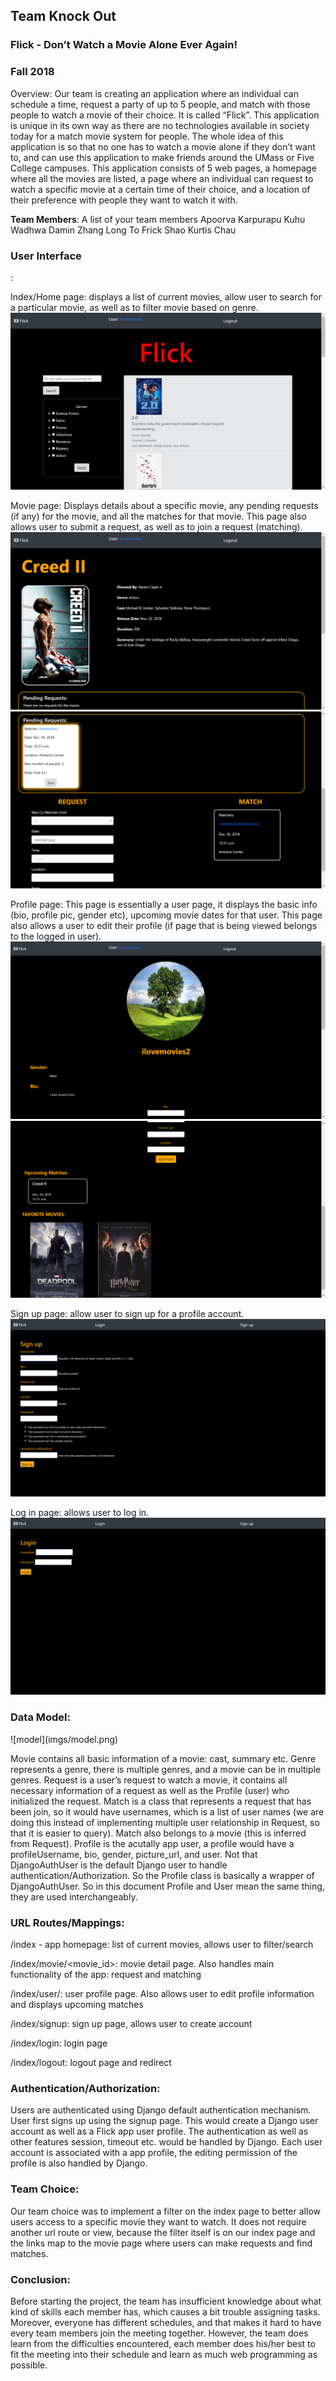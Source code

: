 <h2>Team Knock Out </h2>
<h3>Flick - Don’t Watch a Movie Alone Ever Again!</h3>
<h3>Fall 2018</h3>

Overview: Our team is creating an application where an individual can schedule a time, request a party of up to 5 people, and match with those people to watch a movie of their choice. It is called “Flick”. This application is unique in its own way as there are no technologies available in society today for a match movie system for people. The whole idea of this application is so that no one has to watch a movie alone if they don’t want to, and can use this application to make friends around the UMass or Five College campuses. This application consists of 5 web pages, a homepage where all the movies are listed, a page where an individual can request to watch a specific movie at a certain time of their choice, and a location of their preference with people they want to watch it with. 

<strong>Team Members</strong>: A list of your team members
Apoorva Karpurapu
Kuhu Wadhwa
Damin Zhang
Long To
Frick Shao
Kurtis Chau

<h3>User Interface</h3>: 

Index/Home page: displays a list of current movies, allow user to search for a particular movie, as well as to filter movie based on genre.
![Homepage/index](imgs/index.png)

Movie page: Displays details about a specific movie, any pending requests (if any) for the movie, and all the matches for that movie.  This page also allows user to submit a request, as well as to join a request (matching). 
![movie_detail](imgs/movie1.png)
![movie_detail](imgs/movie2.png)

Profile page:  This page is essentially a user page, it displays the basic info (bio, profile pic, gender etc), upcoming movie dates for that user.  This page also allows a user to edit their profile (if page that is being viewed belongs to the logged in user).
![profile](imgs/user1.png)
![profile](imgs/user2.png)

Sign up page: allow user to sign up for a profile account.
![signup](imgs/signup.png)

Log in page: allows user to log in.
![login](imgs/login.png)

<h3>Data Model:</h3> 
![model](imgs/model.png)

Movie contains all basic information of a movie: cast, summary etc.  Genre represents a genre, there is multiple genres, and a movie can be in multiple genres.  Request is a user’s request to watch a movie, it contains all necessary information of a request as well as the Profile (user) who initialized the request.  Match is a class that represents a request that has been join, so it would have usernames, which is a list of user names (we are doing this instead of implementing multiple user relationship in Request, so that it is easier to query).  Match also belongs to a movie (this is inferred from Request).  Profile is the acutally app user, a profile would have a profileUsername, bio, gender, picture_url, and user.  Not that DjangoAuthUser is the default Django user to handle authentication/Authorization.  So the Profile class is basically a wrapper of DjangoAuthUser.  So in this document Profile and User mean the same thing, they are used interchangeably.

<h3>URL Routes/Mappings:</h3>

/index - app homepage: list of current movies, allows user to filter/search

/index/movie/<movie_id>: movie detail page.  Also handles main functionality of the app: request and matching

/index/user/<username>: user profile page.  Also allows user to edit profile information and displays upcoming matches
  
/index/signup: sign up page, allows user to create account

/index/login: login page

/index/logout: logout page and redirect


<h3>Authentication/Authorization:</h3>

Users are authenticated using Django default authentication mechanism.  User first signs up using the signup page.  This would create a Django user account as well as a Flick app user profile.  The authentication as well as other features session, timeout etc. would be handled by Django.  Each user account is associated with a app profile, the editing permission of the profile is also handled by Django.  
<h3>Team Choice: </h3>

Our team choice was to implement a filter on the index page to better allow users access to a specific movie they want to watch. It does not require another url route or view, because the filter itself is on our index page and the links map to the movie page where users can make requests and find matches.

<h3>Conclusion: </h3>

Before starting the project, the team has insufficient knowledge about what kind of skills each member has, which causes a bit trouble assigning tasks. Moreover, everyone has different schedules, and that makes it hard to have every team members join the meeting together. However, the team does learn from the difficulties encountered, each member does his/her best to fit the meeting into their schedule and learn as much web programming as possible. 

